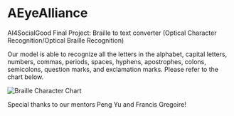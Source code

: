 # AEyeAlliance
AI4SocialGood Final Project: Braille to text converter (Optical Character Recognition/Optical Braille Recognition)

Our model is able to recognize all the letters in the alphabet, capital letters, numbers, commas, periods, spaces, hyphens, apostrophes, colons, semicolons, question marks, and exclamation marks. Please refer to the chart below. 

![Braille Character Chart](https://github.com/HelenG123/aeye-alliance/blob/master/static/braille_character_chart.jpg)


Special thanks to our mentors Peng Yu and Francis Gregoire!

